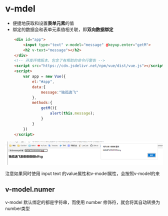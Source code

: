 # v-mdel

* 便捷地获取和设置**表单元素**的值
* 绑定的数据会和表单元素值相关联，即**双向数据绑定**

```html
    <div id="app">
        <input type="text" v-model="message" @keyup.enter="getM">
        <h2 v-text="message"></h2>
    </div>
    <!-- 开发环境版本，包含了有帮助的命令行警告 -->
    <script src="https://cdn.jsdelivr.net/npm/vue/dist/vue.js"></script>
    <script>
        var app = new Vue({
            el:"#app",
            data:{
                message:"独孤逸飞"
            },
            methods:{
                getM(){
                    alert(this.message);
                }
            }
        })
    </script>
```

![](2022-08-17-03-06-29.png)

注意如果同时使用 input text 的value属性和v-model属性，会按照v-model的来

## v-model.numer
v-model 默认绑定的都是字符串，而使用 number 修饰符，就会将其自动转换为number类型
